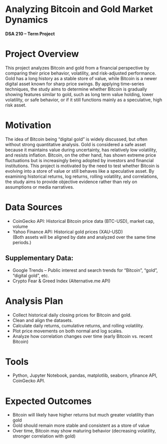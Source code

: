 # Analyzing Bitcoin and Gold Market Dynamics
**DSA 210 – Term Project**

# Project Overview  
This project analyzes Bitcoin and gold from a financial perspective by comparing their price behavior, volatility, and risk-adjusted performance. Gold has a long history as a stable store of value, while Bitcoin is a newer digital asset known for sharp price swings. By applying time-series techniques, the study aims to determine whether Bitcoin is gradually showing features similar to gold, such as long term value holding, lower volatility, or safe behavior, or if it still functions mainly as a speculative, high risk asset.

# Motivation  
The idea of Bitcoin being “digital gold” is widely discussed, but often without strong quantitative analysis. Gold is considered a safe asset because it maintains value during uncertainty, has relatively low volatility, and resists inflation. Bitcoin, on the other hand, has shown extreme price fluctuations but is increasingly being adopted by investors and financial institutions. This project is motivated by the need to test whether Bitcoin is evolving into a store of value or still behaves like a speculative asset. By examining historical returns, log returns, rolling volatility, and correlations, the study aims to provide objective evidence rather than rely on assumptions or media narratives.

# Data Sources  
- CoinGecko API: Historical Bitcoin price data (BTC-USD), market cap, volume  
- Yahoo Finance API: Historical gold prices (XAU-USD)  
(Both assets will be aligned by date and analyzed over the same time periods.)

## Supplementary Data:
- Google Trends – Public interest and search trends for “Bitcoin”, “gold”, “digital gold”, etc.  
- Crypto Fear & Greed Index (Alternative.me API)
  
# Analysis Plan 
- Collect historical daily closing prices for Bitcoin and gold.
- Clean and align the datasets.
- Calculate daily returns, cumulative returns, and rolling volatility.
- Plot price movements on both normal and log scales.
- Analyze how correlation changes over time (early Bitcoin vs. recent Bitcoin)

# Tools  
- Python, Jupyter Notebook, pandas, matplotlib, seaborn, yfinance API, CoinGecko API.

# Expected Outcomes  
- Bitcoin will likely have higher returns but much greater volatility than gold  
- Gold should remain more stable and consistent as a store of value  
- Over time, Bitcoin may show maturing behavior (decreasing volatility, stronger correlation with gold)  




